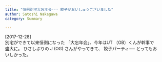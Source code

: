 ```yaml
---
title: "恒例別宅大忘年会--- 餃子がおいしゅうございました"
author: Satoshi Nakagawa
category: Summary

---
```


[2017-12-28]  
 別宅ができて以来恒例になった
「大忘年会」、今年はUT （OB）くんが幹事で
盛大に。
ひさしぶりの J (OG) さんがやってきて、
餃子パーティ---
とってもおいしかった。

